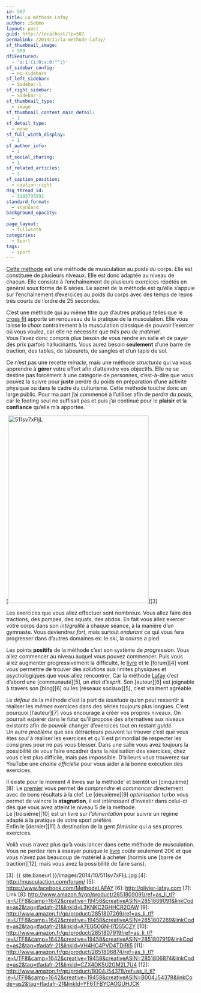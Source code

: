 ```yaml
---
id: 507
title: La méthode Lafay
author: iSebmo
layout: post
guid: http://localhost/?p=507
permalink: /2014/11/la-methode-lafay/
sf_thumbnail_image:
  - 509
dfiFeatured:
  - 'a:1:{i:0;s:0:"";}'
sf_sidebar_config:
  - no-sidebars
sf_left_sidebar:
  - Sidebar-1
sf_right_sidebar:
  - Sidebar-1
sf_thumbnail_type:
  - image
sf_thumbnail_content_main_detail:
  - 1
sf_detail_type:
  - none
sf_full_width_display:
  - 1
sf_author_info:
  - 1
sf_social_sharing:
  - 1
sf_related_articles:
  - 1
sf_caption_position:
  - caption-right
dsq_thread_id:
  - 3185793592
standard_format:
  - standard
background_opacity:
  - 
page_layout:
  - fullwidth
categories:
  - Sport
tags:
  - sport
---
```

[Cette méthode][1] est une méthode de musculation au poids du corps. Elle est constituée de plusieurs niveaux. Elle est donc adaptée au niveau de chacun. Elle consiste à l’enchaînement de plusieurs exercices répétés en général sous forme de 6 séries. Le secret de la méthode est qu’elle s’appuie sur l’enchaînement d’exercices au poids du corps avec des temps de repos très courts de l’ordre de 25 secondes.

C’est une méthode qui au même titre que d’autres pratique telles que le [cross fit][2] apporte un renouveau de la pratique de la musculation. Elle vous laisse le *choix* contrairement à la musculation classique de pouvoir l’exercer où vous voulez, car elle ne nécessite que *très peu de matériel*.  
Vous l’avez donc compris plus besoin de vous rendre en salle et de payer des prix parfois hallucinants. Vous aurez besoin **seulement** d’une barre de traction, des tables, de tabourets, de sangles et d’un tapis de sol.

Ce n’est pas une recette *miracle*, mais une méthode *structurée* qui va vous apprendre à **gérer** votre effort afin d’atteindre vos objectifs. Elle ne se destine pas forcément à une catégorie de personnes, c’est-à-dire que vous pouvez la suivre pour **juste** perdre du poids en préparation d’une activité physique ou dans le cadre du culturisme. Cette méthode touche donc un large public. Pour ma part j’ai commencé à l’utiliser afin de *perdre du poids*, car le footing seul ne suffisait pas et puis j’ai continué pour le **plaisir** et la **confiance** qu’elle m’a apportée.

[<img class="aligncenter size-full wp-image-510" src="{{ site.baseurl }}/images/2014/10/511sv7xFIjL.jpg" alt="511sv7xFIjL" width="374" height="500" />][3]

Les exercices que vous allez effectuer sont nombreux. Vous allez faire des tractions, des pompes, des squats, des abdos. En fait vous allez exercer votre corps dans son *intégralité* à chaque séance, à la manière d’un gymnaste. Vous deviendrez *fort*, mais surtout *endurant* ce qui vous fera progresser dans d’autres domaines ex: le ski, la course a pied.

Les points **positifs** de la méthode c’est son système de *progression*. Vous allez commencer au niveau auquel vous pouvez commencer. Puis vous allez augmenter progressivement la difficulté, le [livre][1] et le [forum][4] vont vous permettre de trouver des *solutions* aux limites physiques et psychologiques que vous allez rencontrer. Car la méthode [Lafay][1] c’est d’abord une [communauté][5], un *état d’esprit*. Son [auteur][6] est joignable à travers son [blog][6] ou les [réseaux sociaux][5], c’est vraiment agréable.

Le *défaut* de la méthode c’est la part de *lassitude* qu’on peut ressentir à réaliser les *mêmes* exercices dans des séries toujours plus longues. C’est pourquoi [l’auteur][7] vous encourage à créer vos propres niveaux. On pourrait espérer dans le futur qu’il propose des alternatives aux niveaux existants afin de pouvoir changer d’exercices tout en restant *guidé*.  
Un autre *problème* que ses détracteurs peuvent lui trouver c’est que vous êtes *seul* à réaliser les exercices et qu’il est primordial de respecter les consignes pour ne pas vous blesser. Dans une salle vous avez toujours la possibilité de vous faire encadrer dans la réalisation des exercices, chez vous c’est plus difficile, mais pas impossible. D’ailleurs vous trouverez sur YouTube une *chaîne officielle* pour vous aider à la bonne exécution des exercices.

Il existe pour le moment 4 livres sur la méthode’ et bientôt un [cinquième][8]. Le [premier][1] vous permet de *comprendre* et *commencer* directement avec de bons résultats à la clef. Le [deuxième][9] *optimisation* turbo vous permet de vaincre la **stagnation**, il est intéressant d’investir dans celui-ci dès que vous avez atteint le niveau 5 de la méthode.  
Le [troisième][10] est un livre sur *l’alimentation* pour suivre un régime adapté à la pratique de votre sport préféré.  
Enfin le [dernier][11] à destination de la gent *féminine* qui a ses propres exercices.

Voilà vous n’avez plus qu’à vous lancer dans cette méthode de musculation. Vous ne perdez rien à essayer puisque le [livre][1] coûte seulement 20€ et que vous n’avez pas beaucoup de matériel à acheter (hormis une [barre de traction][12], mais vous avez la possibilité de faire sans).

 [1]: http://www.amazon.fr/gp/product/2851806424/ref=as_li_tl?ie=UTF8&camp=1642&creative=19458&creativeASIN=2851806424&linkCode=as2&tag=tfadafr-21&linkId=A4IZKSA3T5X53FNC
 [2]: http://www.amazon.fr/gp/product/2851808478/ref=as_li_tl?ie=UTF8&camp=1642&creative=19458&creativeASIN=2851808478&linkCode=as2&tag=tfadafr-21&linkId=6EW6KXO7H3M5GI56
 [3]: {{ site.baseurl }}/images/2014/10/511sv7xFIjL.jpg
 [4]: http://musculaction.com/forum/
 [5]: https://www.facebook.com/MethodeLAFAY
 [6]: http://olivier-lafay.com
 [7]: Link
 [8]: http://www.amazon.fr/gp/product/2851809091/ref=as_li_tl?ie=UTF8&camp=1642&creative=19458&creativeASIN=2851809091&linkCode=as2&tag=tfadafr-21&linkId=L3KNKC2GHHCR2OAW
 [9]: http://www.amazon.fr/gp/product/2851807269/ref=as_li_tl?ie=UTF8&camp=1642&creative=19458&creativeASIN=2851807269&linkCode=as2&tag=tfadafr-21&linkId=A7EG5O6NH7D55CZY
 [10]: http://www.amazon.fr/gp/product/2851807919/ref=as_li_tl?ie=UTF8&camp=1642&creative=19458&creativeASIN=2851807919&linkCode=as2&tag=tfadafr-21&linkId=VH4HC4PVD4TDIRI5
 [11]: http://www.amazon.fr/gp/product/2851806874/ref=as_li_tl?ie=UTF8&camp=1642&creative=19458&creativeASIN=2851806874&linkCode=as2&tag=tfadafr-21&linkId=CZX4DK5U2GM2L7U4
 [12]: http://www.amazon.fr/gp/product/B004J54378/ref=as_li_tl?ie=UTF8&camp=1642&creative=19458&creativeASIN=B004J54378&linkCode=as2&tag=tfadafr-21&linkId=YF6TFBYCAOGUHJCK
